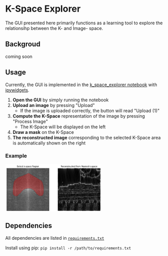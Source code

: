 # K-Space Explorer
The GUI presented here primarily functions as a learning tool to explore the relationsihp between the K- and Image- space.

## Backgroud
coming soon

## Usage
Currently, the GUI is implemented in the [k_space_explorer notebook](./k_space_explorer.ipynb) with [ipywidgets](https://ipywidgets.readthedocs.io/en/stable/).

1. **Open the GUI** by simply running the notebook
2. **Upload an image** by pressing "Upload"
   - If the image is uploaded correctly, the button will read "Upload (1)"
3. **Compute the K-Space** representation of the image by pressing "Process Image"
   - The K-Space will be displayed on the left
4. **Draw a mask** on the K-Space
5. **The reconstructed image** corresponding to the selected K-Space area is automatically shown on the right

### Example
<img src="media/gui_example_hms.png" width="60%" alt="gui example">

## Dependencies
All dependencies are listed in [```requirements.txt```](./requirements.txt)

Install using pip: ```pip install -r /path/to/requirements.txt```
